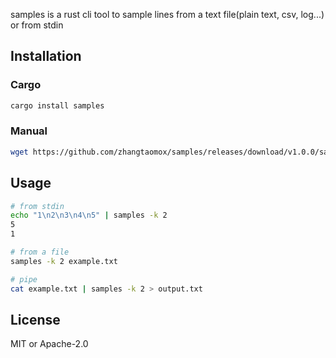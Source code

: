 samples is a rust cli tool to sample lines from a text file(plain text, csv, log...) or from stdin

## Installation

### Cargo

```bash
cargo install samples
```

### Manual

```bash
wget https://github.com/zhangtaomox/samples/releases/download/v1.0.0/samples -O samples
```

## Usage

```bash
# from stdin
echo "1\n2\n3\n4\n5" | samples -k 2
5
1
```

```bash
# from a file
samples -k 2 example.txt
```

```bash
# pipe
cat example.txt | samples -k 2 > output.txt
```

## License

MIT or Apache-2.0
